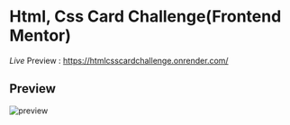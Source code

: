 # Html, Css Card Challenge(Frontend Mentor)

*Live* Preview : https://htmlcsscardchallenge.onrender.com/

## Preview

![preview](https://github.com/projectfinalaudio/htmlcsscard_frontend_mentor/blob/master/preview/desktop_preview.PNG?raw=true)


